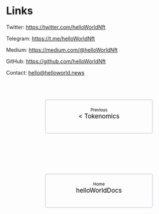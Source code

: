 # Links

<style>
    .pagination-nav {
        display: flex;
        justify-content: center;
        flex-wrap: wrap;
    }

    .pagination-nav__link {
        display: inline-block;
        padding: 20px;
        text-decoration: none;
        background: transparent;
        color: black;
        width: 250px;
        height: 50px;
        border: 1px solid #bcbdd0;
        border-radius: 4px;
        text-align: center;
        margin-bottom: 10px;
    }

    .pagination-nav__sublabel {
        font-size: 0.8em;
    }

    .pagination-nav__label {
        font-size: 1.2em;
    }

    @media screen and (min-width: 769px) {
        .pagination-nav {
            gap: 100px;
        }
    }

    @media screen and (max-width: 768px) {
        .pagination-nav__link {
            width: 100%;
        }
    }
</style>

Twitter: <https://twitter.com/helloWorldNft>


Telegram: <https://t.me/helloWorldNft>


Medium: <https://medium.com/@helloWorldNft>


GitHub: <https://github.com/helloWorldNft>


Contact: <hello@helloworld.news>


<br>
<br>
<br>


<div class="pagination-nav">
    <a class="pagination-nav__link prev" href="news-tokenomics.md">
        <div class="pagination-nav__sublabel">Previous</div>
        <div class="pagination-nav__label">< Tokenomics</div>
    </a>
    <a class="pagination-nav__link next" href="helloWorldDocs.md">
        <div class="pagination-nav__sublabel">Home</div>
        <div class="pagination-nav__label">helloWorldDocs </div>
    </a>
</div>